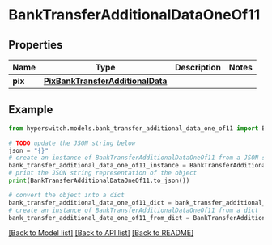 # BankTransferAdditionalDataOneOf11


## Properties

Name | Type | Description | Notes
------------ | ------------- | ------------- | -------------
**pix** | [**PixBankTransferAdditionalData**](PixBankTransferAdditionalData.md) |  | 

## Example

```python
from hyperswitch.models.bank_transfer_additional_data_one_of11 import BankTransferAdditionalDataOneOf11

# TODO update the JSON string below
json = "{}"
# create an instance of BankTransferAdditionalDataOneOf11 from a JSON string
bank_transfer_additional_data_one_of11_instance = BankTransferAdditionalDataOneOf11.from_json(json)
# print the JSON string representation of the object
print(BankTransferAdditionalDataOneOf11.to_json())

# convert the object into a dict
bank_transfer_additional_data_one_of11_dict = bank_transfer_additional_data_one_of11_instance.to_dict()
# create an instance of BankTransferAdditionalDataOneOf11 from a dict
bank_transfer_additional_data_one_of11_from_dict = BankTransferAdditionalDataOneOf11.from_dict(bank_transfer_additional_data_one_of11_dict)
```
[[Back to Model list]](../README.md#documentation-for-models) [[Back to API list]](../README.md#documentation-for-api-endpoints) [[Back to README]](../README.md)


